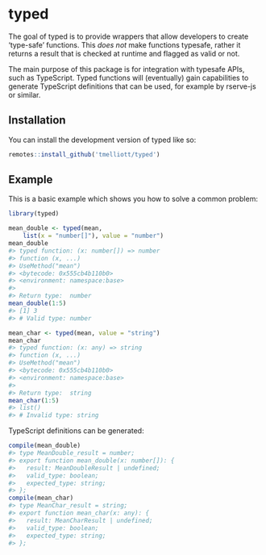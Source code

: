 
<!-- README.md is generated from README.Rmd. Please edit that file -->

# typed

<!-- badges: start -->

<!-- badges: end -->

The goal of typed is to provide wrappers that allow developers to create
‘type-safe’ functions. This *does not* make functions typesafe, rather
it returns a result that is checked at runtime and flagged as valid or
not.

The main purpose of this package is for integration with typesafe APIs,
such as TypeScript. Typed functions will (eventually) gain capabilities
to generate TypeScript definitions that can be used, for example by
rserve-js or similar.

## Installation

You can install the development version of typed like so:

``` r
remotes::install_github('tmelliott/typed')
```

## Example

This is a basic example which shows you how to solve a common problem:

``` r
library(typed)

mean_double <- typed(mean,
    list(x = "number[]"), value = "number")
mean_double
#> typed function: (x: number[]) => number 
#> function (x, ...) 
#> UseMethod("mean")
#> <bytecode: 0x555cb4b110b0>
#> <environment: namespace:base>
#> 
#> Return type:  number
mean_double(1:5)
#> [1] 3
#> # Valid type: number

mean_char <- typed(mean, value = "string")
mean_char
#> typed function: (x: any) => string 
#> function (x, ...) 
#> UseMethod("mean")
#> <bytecode: 0x555cb4b110b0>
#> <environment: namespace:base>
#> 
#> Return type:  string
mean_char(1:5)
#> list()
#> # Invalid type: string
```

TypeScript definitions can be generated:

``` r
compile(mean_double)
#> type MeanDouble_result = number;
#> export function mean_double(x: number[]): {
#>   result: MeanDoubleResult | undefined;
#>   valid_type: boolean;
#>   expected_type: string;
#> };
compile(mean_char)
#> type MeanChar_result = string;
#> export function mean_char(x: any): {
#>   result: MeanCharResult | undefined;
#>   valid_type: boolean;
#>   expected_type: string;
#> };
```
